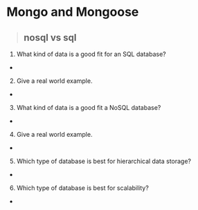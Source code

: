 # **Mongo and Mongoose**

> ## nosql vs sql

1. What kind of data is a good fit for an SQL database?

- 

2. Give a real world example.

- 

3. What kind of data is a good fit a NoSQL database?

- 

4. Give a real world example.

- 

5. Which type of database is best for hierarchical data storage?

- 

6. Which type of database is best for scalability?


- 
